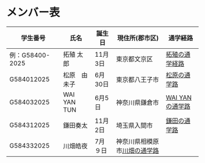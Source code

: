 # メンバー表

|学生番号|氏名|誕生日|現住所(郡市区)|通学経路|
|---|---|---|---|---|
|例：G58400-2025|拓殖 太郎|11月3日|東京都文京区|[拓殖の通学経路](route00.md)|
|G584012025|松原　由未子|6月30日|東京都八王子市| [松原の通学路](route01.md)|
| G584032025|WAI YAN TUN|6月5日|神奈川県鎌倉市|[WAI YANの通学路](route02.md)|
|G584312025|鎌田奏太|11月2日|埼玉県入間市| [鎌田の通学路](route03.md)|
|G584332025|川畑皓夜|7月９日|神奈川県相模原市[川畑の通学路](route04.md)|
